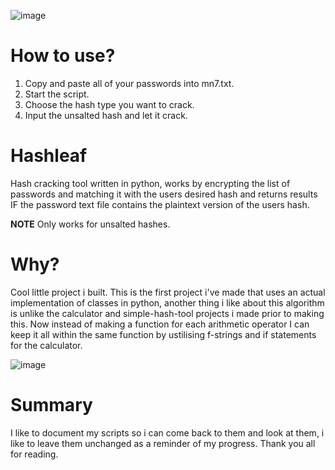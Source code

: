 ![image](https://github.com/coolpancakes/hashleaf/assets/73265375/b94dba02-644c-4e1a-8443-16c72e1bf20d)

# How to use?
1. Copy and paste all of your passwords into mn7.txt.
2. Start the script.
3. Choose the hash type you want to crack.
4. Input the unsalted hash and let it crack. 

# Hashleaf
Hash cracking tool written in python, works by encrypting the list of passwords and matching it with the users desired hash and returns results IF the password text file contains the plaintext version of the users hash.

**NOTE** Only works for unsalted hashes. 

# Why?
Cool little project i built. This is the first project i've made that uses an actual implementation of classes in python, another thing i like about this algorithm is unlike the calculator and simple-hash-tool projects i made prior to making this. Now instead of making a function for each arithmetic operator I can keep it all within the same function by ustilising f-strings and if statements for the calculator. 

![image](https://github.com/coolpancakes/hashleaf/assets/73265375/bea640b4-d51c-45ae-b68f-b1d091fe084c)  

# Summary

I like to document my scripts so i can come back to them and look at them, i like to leave them unchanged as a reminder of my progress. Thank you all for reading.  
